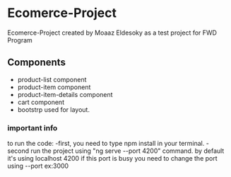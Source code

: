 
# Ecomerce-Project

 Ecomerce-Project created by Moaaz Eldesoky as a test project for FWD Program



## Components

 - product-list component
 - product-item component
 - product-item-details component
 - cart component
 - bootstrp used for layout.


### important info

to run the code:
 -first, you need to type npm install in your terminal.
 -second run the project using "ng serve --port 4200" command.
 by default it's using localhost 4200 if this port is busy you need to change the port using --port ex:3000

